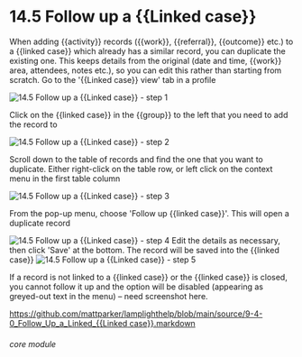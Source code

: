 # 14.5 Follow up a {{Linked case}}

When adding {{activity}} records ({{work}}, {{referral}}, {{outcome}} etc.) to a {{linked case}} which already has a similar record, you can duplicate the existing one. This keeps details from the original (date and time, {{work}} area, attendees, notes etc.), so you can edit this rather than starting from scratch.
Go to the &#039;{{Linked case}} view&#039; tab in a profile

![14.5 Follow up a {{Linked case}} - step 1](14.5_Follow_up_a_Case_im_1.png)

Click on the {{linked case}} in the {{group}} to the left that you need to add the record to

![14.5 Follow up a {{Linked case}} - step 2](14.5_Follow_up_a_Case_im_2.png)

Scroll down to the table of records and find the one that you want to duplicate. Either right-click on the table row, or left click on the context menu in the first table column

![14.5 Follow up a {{Linked case}} - step 3](14.5_Follow_up_a_Case_im_3.png)

From the pop-up menu, choose &#039;Follow up {{linked case}}&#039;. This will open a duplicate record

![14.5 Follow up a {{Linked case}} - step 4](14.5_Follow_up_a_Case_im_4.png)
Edit the details as necessary, then click &#039;Save&#039; at the bottom. The record will be saved into the {{linked case}}
![14.5 Follow up a {{Linked case}} - step 5](14.5_Follow_up_a_Case_im_5.png)

If a record is not linked to a {{linked case}} or the {{linked case}} is closed, you cannot follow it up and the option will be disabled (appearing as greyed-out text in the menu) – need screenshot here.

[https://github.com/mattparker/lamplighthelp/blob/main/source/9-4-0_Follow_Up_a_Linked_{{Linked case}}.markdown](https://github.com/mattparker/lamplighthelp/blob/main/source/9-4-0_Follow_Up_a_Linked_Case.markdown)


###### core module